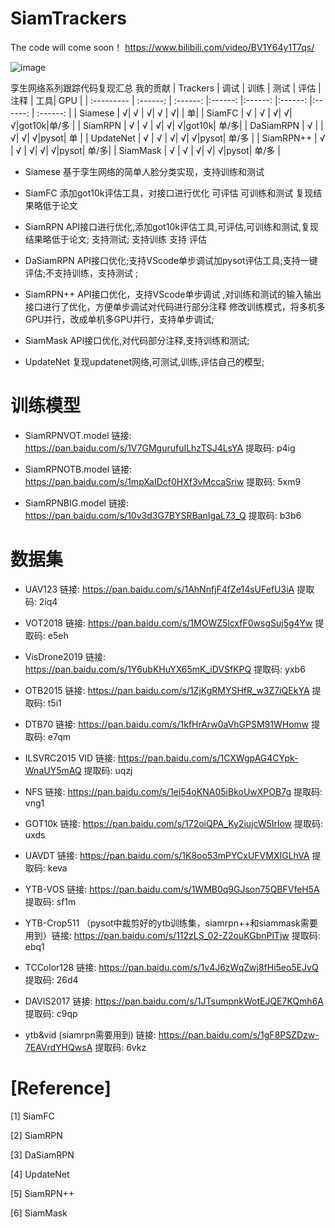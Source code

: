 # SiamTrackers

The code will come soon！  https://www.bilibili.com/video/BV1Y64y1T7qs/


![image](https://github.com/HonglinChu/SiamTrackers/tree/master/image/deep.jpg)

孪生网络系列跟踪代码复现汇总
我的贡献
| Trackers     | 调试    | 训练   | 测试  |  评估 | 注释 |  工具| GPU | 
| :--------- | :------: | :------: |:------: |:------: |:------: |:------: |  :------: | 
| Siamese     | &radic;|  &radic; | &radic;| &radic;   | &radic;|   | 单|
| SiamFC      |  &radic; |  &radic; |  &radic;| &radic;| &radic;|got10k|单/多 |
| SiamRPN     |  &radic; |  &radic; |  &radic;| &radic;| &radic;|got10k|  单/多|
| DaSiamRPN     |  &radic; |       |  &radic;| &radic;| &radic;|pysot| 单 |
| UpdateNet   |  &radic; |  &radic; |  &radic;| &radic;| &radic;|pysot| 单/多 |
| SiamRPN++    |  &radic; |  &radic; |  &radic;| &radic;| &radic;|pysot| 单/多|
| SiamMask    |  &radic; |  &radic; |  &radic;| &radic;| &radic;|pysot| 单/多 |


- Siamese 
基于孪生网络的简单人脸分类实现，支持训练和测试

- SiamFC 添加got10k评估工具，对接口进行优化
可评估
可训练和测试
复现结果略低于论文

- SiamRPN    API接口进行优化,添加got10k评估工具,可评估,可训练和测试,复现结果略低于论文; 支持测试; 支持训练
 支持 评估

- DaSiamRPN  API接口优化;支持VScode单步调试加pysot评估工具;支持一键评估;不支持训练，支持测试 ;
- SiamRPN++  API接口优化，支持VScode单步调试 ,对训练和测试的输入输出接口进行了优化，方便单步调试对代码进行部分注释 修改训练模式，将多机多GPU并行，改成单机多GPU并行，支持单步调试; 

- SiamMask    API接口优化,对代码部分注释,支持训练和测试;

- UpdateNet   复现updatenet网络,可测试,训练,评估自己的模型;

# 训练模型

- SiamRPNVOT.model 链接: https://pan.baidu.com/s/1V7GMgurufuILhzTSJ4LsYA 提取码: p4ig   

- SiamRPNOTB.model 链接: https://pan.baidu.com/s/1mpXaIDcf0HXf3vMccaSriw 提取码: 5xm9   

- SiamRPNBIG.model 链接: https://pan.baidu.com/s/10v3d3G7BYSRBanIgaL73_Q 提取码: b3b6

# 数据集

- UAV123 链接: https://pan.baidu.com/s/1AhNnfjF4fZe14sUFefU3iA 提取码: 2iq4

- VOT2018 链接: https://pan.baidu.com/s/1MOWZ5lcxfF0wsgSuj5g4Yw 提取码: e5eh

- VisDrone2019 链接: https://pan.baidu.com/s/1Y6ubKHuYX65mK_iDVSfKPQ 提取码: yxb6 

- OTB2015 链接: https://pan.baidu.com/s/1ZjKgRMYSHfR_w3Z7iQEkYA 提取码: t5i1

- DTB70 链接: https://pan.baidu.com/s/1kfHrArw0aVhGPSM91WHomw 提取码: e7qm

- ILSVRC2015 VID 链接: https://pan.baidu.com/s/1CXWgpAG4CYpk-WnaUY5mAQ 提取码: uqzj 

- NFS 链接: https://pan.baidu.com/s/1ei54oKNA05iBkoUwXPOB7g 提取码: vng1

- GOT10k 链接: https://pan.baidu.com/s/172oiQPA_Ky2iujcW5Irlow 提取码: uxds

- UAVDT 链接: https://pan.baidu.com/s/1K8oo53mPYCxUFVMXIGLhVA 提取码: keva

- YTB-VOS 链接: https://pan.baidu.com/s/1WMB0q9GJson75QBFVfeH5A 提取码: sf1m 

- YTB-Crop511 （pysot中裁剪好的ytb训练集，siamrpn++和siammask需要用到）链接: https://pan.baidu.com/s/112zLS_02-Z2ouKGbnPlTjw 提取码: ebq1

- TCColor128 链接: https://pan.baidu.com/s/1v4J6zWqZwj8fHi5eo5EJvQ 提取码: 26d4

- DAVIS2017 链接: https://pan.baidu.com/s/1JTsumpnkWotEJQE7KQmh6A 提取码: c9qp

- ytb&vid (siamrpn需要用到) 链接: https://pan.baidu.com/s/1gF8PSZDzw-7EAVrdYHQwsA 提取码: 6vkz

# [Reference]

   [1] SiamFC 

   [2] SiamRPN

   [3] DaSiamRPN

   [4] UpdateNet

   [5] SiamRPN++

   [6] SiamMask
